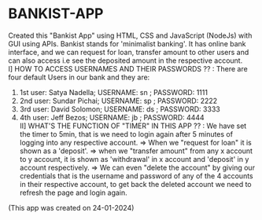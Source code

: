 # BANKIST-APP
Created this "Bankist App" using HTML, CSS and JavaScript (NodeJs) with GUI using APIs. Bankist stands for 'minimalist banking'. It has online bank interface, and we can request for loan, transfer amount to other users and can also access i.e see the deposited amount in the respective account.                                                                                                                        
I]
HOW TO ACCESS USERNAMES AND THEIR PASSWORDS ?? : There are four default Users in our bank and they are:
1) 1st user: Satya Nadella; USERNAME: sn ; PASSWORD: 1111
2) 2nd user: Sundar Pichai; USERNAME: sp ; PASSWORD: 2222
3) 3rd user: David Solomon; USERNAME: ds ; PASSWORD: 3333
4) 4th user: Jeff Bezos; USERNAME: jb ; PASSWORD: 4444                                                                                                                                                                                                                                                                                                                                                                     
II] 
WHAT'S THE FUNCTION OF "TIMER" IN THIS APP ?? : We have set the timer to 5min, that is we need to login again after 5 minutes of logging into any respective account.
=> When we "request for loan" it is shown as a 'deposit'.
=> when we "transfer amount" from any x account to y account, it is shown as 'withdrawal' in x account and 'deposit' in y account respectively.
=> We can even "delete the account" by giving our credentials that is the username and password of any of the 4 accounts in their respective account, to get back the deleted account we need to refresh the page and login again.

(This app was created on 24-01-2024)
